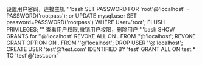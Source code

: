 设置用户密码，连接主机
'''bash
SET PASSWORD FOR 'root'@'localhost' = PASSWORD('rootpass');
or
UPDATE mysql.user SET password=PASSWORD('rootpass') WHERE User='root';
FLUSH PRIVILEGES;
'''
查看用户权限,撤销用户权限，删除用户
'''bash
SHOW GRANTS for ''@'localhost'
REVOKE ALL ON *.* FROM ''@'localhost';
REVOKE GRANT OPTION ON *.* FROM ''@'localhost';
DROP USER ''@'localhost';
CREATE USER 'test'@'test.com' IDENTIFIED BY 'test'
GRANT ALL ON test.* TO 'test'@'test.com'

